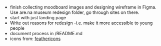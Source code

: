 - finish collecting moodboard images and
  designing wireframe in Figma. Use are.na museum redesign folder, go through sites on there.
- start with just landing page
- Write out reasons for redesign -i.e. make it more accessible to young people
- document process in /README.md
- icons from: [feathericons](https://feathericons.com/)
